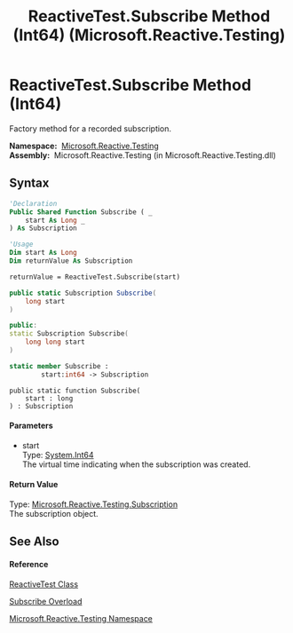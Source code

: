 ﻿---
title: ReactiveTest.Subscribe Method (Int64) (Microsoft.Reactive.Testing)
TOCTitle: Subscribe Method (Int64)
ms:assetid: M:Microsoft.Reactive.Testing.ReactiveTest.Subscribe(System.Int64)
ms:mtpsurl: https://msdn.microsoft.com/en-us/library/microsoft.reactive.testing.reactivetest.subscribe(v=VS.103)
ms:contentKeyID: 36069969
ms.date: 06/28/2011
mtps_version: v=VS.103
dev_langs:
- vb
- csharp
- c++
- fsharp
- jscript
---

# ReactiveTest.Subscribe Method (Int64)

Factory method for a recorded subscription.

**Namespace:**  [Microsoft.Reactive.Testing](hh212009\(v=vs.103\).md)  
**Assembly:**  Microsoft.Reactive.Testing (in Microsoft.Reactive.Testing.dll)

## Syntax

``` vb
'Declaration
Public Shared Function Subscribe ( _
    start As Long _
) As Subscription
```

``` vb
'Usage
Dim start As Long
Dim returnValue As Subscription

returnValue = ReactiveTest.Subscribe(start)
```

``` csharp
public static Subscription Subscribe(
    long start
)
```

``` c++
public:
static Subscription Subscribe(
    long long start
)
```

``` fsharp
static member Subscribe : 
        start:int64 -> Subscription 
```

``` jscript
public static function Subscribe(
    start : long
) : Subscription
```

#### Parameters

  - start  
    Type: [System.Int64](https://msdn.microsoft.com/en-us/library/6yy583ek)  
    The virtual time indicating when the subscription was created.  

#### Return Value

Type: [Microsoft.Reactive.Testing.Subscription](hh229527\(v=vs.103\).md)  
The subscription object.  

## See Also

#### Reference

[ReactiveTest Class](hh229546\(v=vs.103\).md)

[Subscribe Overload](hh229894\(v=vs.103\).md)

[Microsoft.Reactive.Testing Namespace](hh212009\(v=vs.103\).md)

